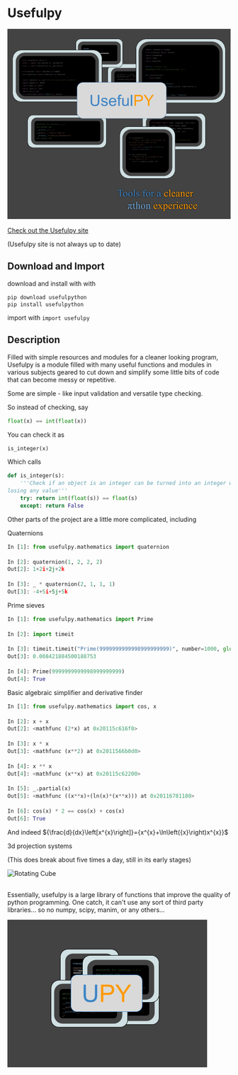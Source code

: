 # Usefulpy

![Usefulpy Logo](https://github.com/Augustin007/Augustin007/raw/main/UsefulPY_with_quote.png)

[Check out the Usefulpy site](https://augustin007.github.io/usefulpy/)

(Usefulpy site is not always up to date)

## Download and Import

download and install with with

```console
pip download usefulpython
pip install usefulpython
```

import with `import usefulpy`

## Description

Filled with simple resources and modules for a cleaner looking program, Usefulpy is a module filled with many useful functions and modules in various subjects geared to cut down and simplify some little bits of code that can become messy or repetitive.

Some are simple - like input validation and versatile type checking.

So instead of checking, say

```python
float(x) == int(float(x))
```

You can check it as

```python
is_integer(x)
```

Which calls

```python
def is_integer(s):
    '''Check if an object is an integer can be turned into an integer without
losing any value'''
    try: return int(float(s)) == float(s)
    except: return False
```

Other parts of the project are a little more complicated, including

Quaternions

```python
In [1]: from usefulpy.mathematics import quaternion

In [2]: quaternion(1, 2, 2, 2)
Out[2]: 1+2i+2j+2k

In [3]: _ * quaternion(2, 1, 1, 1)
Out[3]: -4+5i+5j+5k
```

Prime sieves

```python
In [1]: from usefulpy.mathematics import Prime

In [2]: import timeit

In [3]: timeit.timeit("Prime(9999999999998999999999)", number=1000, globals=globals()) / 1000 # Average time over 1000 runs.
Out[3]: 0.008421884500188753

In [4]: Prime(9999999999998999999999)
Out[4]: True
```

Basic algebraic simplifier and derivative finder

```python
In [1]: from usefulpy.mathematics import cos, x

In [2]: x + x
Out[2]: <mathfunc (2*x) at 0x20115c616f0>

In [3]: x * x
Out[3]: <mathfunc (x**2) at 0x2011566b0d0>

In [4]: x ** x
Out[4]: <mathfunc (x**x) at 0x20115c62200>

In [5]: _.partial(x)
Out[5]: <mathfunc ((x**x)+(ln(x)*(x**x))) at 0x20116781180>

In [6]: cos(x) * 2 == cos(x) + cos(x)
Out[6]: True
```

And indeed ${\frac{d}{dx}\left[x^{x}\right]}={x^{x}+\ln\left({x}\right)x^{x}}$

3d projection systems

(This does break about five times a day, still in its early stages)

![Rotating Cube](https://github.com/Augustin007/Augustin007/raw/main/Cube_rot.gif)

\
Essentially, usefulpy is a large library of functions that improve the quality of python programming. One catch, it can't use any sort of third party libraries... so no numpy, scipy, manim, or any others...

![mini_usefulpy_logo](https://github.com/Augustin007/Augustin007/raw/main/Mini_usefulpy.png)
